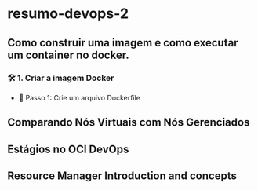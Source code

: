 # resumo-devops-2

## Como construir uma imagem e como executar um container no docker.

### 🛠️ 1. Criar a imagem Docker

- 📄 Passo 1: Crie um arquivo Dockerfile

## Comparando Nós Virtuais com Nós Gerenciados

## Estágios no OCI DevOps

## Resource Manager Introduction and concepts


